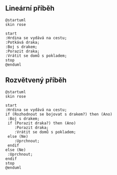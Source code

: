 
## Lineární příběh

```plantuml
@startuml
skin rose

start
:Hrdina se vydává na cestu;
:Potkává draka;
:Boj s drakem;
:Porazit draka;
:Vrátit se domů s pokladem;
stop
@enduml
```

## Rozvětvený příběh

```plantuml
@startuml
skin rose

start
:Hrdina se vydává na cestu;
if (Rozhodnout se bojovat s drakem?) then (Ano)
 :Boj s drakem;
 if (Porazit draka?) then (Ano)
    :Porazit draka;
    :Vrátit se domů s pokladem;
 else (Ne)
    :Uprchnout;
 endif
else (Ne)
 :Uprchnout;
endif
stop
@enduml
```
